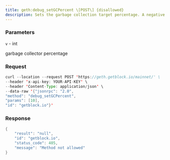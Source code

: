```yaml
---
title: geth:debug_setGCPercent \[POST\] {disallowed}
description: Sets the garbage collection target percentage. A negative value disablesgarbage collection.
---
```


### Parameters


`v` - int

garbage collector percentage

### Request

``` java
curl --location --request POST 'https://geth.getblock.io/mainnet/' \
--header 'x-api-key: YOUR-API-KEY' \
--header 'Content-Type: application/json' \
--data-raw '{"jsonrpc": "2.0",
"method": "debug_setGCPercent",
"params": [10],
"id": "getblock.io"}'
```

###  Response

``` java
{
    "result": "null",
    "id": "getblock.io",
    "status_code": 405,
    "message": "Method not allowed"
}
```

